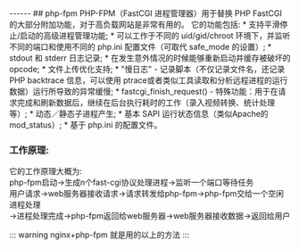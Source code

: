 <head>
     <title>EasySwoole 入门教程|swoole 入门教程|php运行模式|phpFpm|php-fpm</title>
     <meta name="keywords" content="EasySwoole 入门教程|swoole 入门教程|php运行模式|phpFpm|php-fpm"/>
     <meta name="description" content="EasySwoole 入门教程|swoole 入门教程|php运行模式|phpFpm|php-fpm"/>
</head>
---<head>---
## php-fpm
PHP-FPM（FastCGI 进程管理器）用于替换 PHP FastCGI 的大部分附加功能，对于高负载网站是非常有用的。  
它的功能包括:
 * 支持平滑停止/启动的高级进程管理功能;
 * 可以工作于不同的 uid/gid/chroot 环境下，并监听不同的端口和使用不同的 php.ini 配置文件（可取代 safe_mode 的设置）;
 * stdout 和 stderr 日志记录;
 * 在发生意外情况的时候能够重新启动并缓存被破坏的 opcode;
 * 文件上传优化支持;
 * "慢日志" - 记录脚本（不仅记录文件名，还记录 PHP backtrace 信息，可以使用 ptrace或者类似工具读取和分析远程进程的运行数据）运行所导致的异常缓慢;
 * fastcgi_finish_request() - 特殊功能：用于在请求完成和刷新数据后，继续在后台执行耗时的工作（录入视频转换、统计处理等）;
 * 动态／静态子进程产生;
 * 基本 SAPI 运行状态信息（类似Apache的 mod_status）;
 * 基于 php.ini 的配置文件。
 
### 工作原理:
它的工作原理大概为:  
   php-fpm启动->生成n个fast-cgi协议处理进程->监听一个端口等待任务  
   用户请求->web服务器接收请求->请求转发给php-fpm->php-fpm交给一个空闲进程处理  
   ->进程处理完成->php-fpm返回给web服务器->web服务器接收数据->返回给用户
   

::: warning 
nginx+php-fpm 就是用的以上的方法
:::
